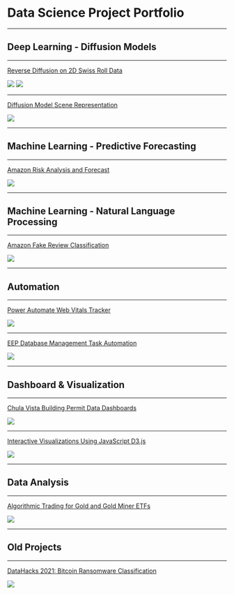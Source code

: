 # Data Science Project Portfolio
---
## Deep Learning - Diffusion Models
---

[Reverse Diffusion on 2D Swiss Roll Data](/project_diffusion_2D.md)

<img src="images/spiral forward diffusion (colored).png?raw=true"/>
<img src="images/spiral reverse diffusion (colored).png?raw=true"/>

---
[Diffusion Model Scene Representation](/project_diffusion_scene_representation.md)

<img src="images/bike figures.png?raw=true"/>

---
## Machine Learning - Predictive Forecasting
---

[Amazon Risk Analysis and Forecast](/project_Amazon.md)

<img src="images/forecasted vs actual.png?raw=true"/>

---
## Machine Learning - Natural Language Processing
---

[Amazon Fake Review Classification](/project_FARS.md)

<img src="images/Streamlit Demo.gif?raw=true"/>

---
## Automation
---

[Power Automate Web Vitals Tracker](/project_web_vitals.md)

<img src="images/Power Automate Flow.gif?raw=true"/>

---

[EEP Database Management Task Automation](/project_database_management_task_automation.md)

<img src="EEP/select rows.gif?raw=true"/>

---
## Dashboard & Visualization
---

[Chula Vista Building Permit Data Dashboards](/project_chula_vista.md)

<img src="images/example dashboard 1.PNG?raw=true"/>

---

[Interactive Visualizations Using JavaScript D3.js](/project_javascript.md)

<img src="images/Airbnb SD Neighborhood Map.gif?raw=true"/>

---
## Data Analysis
---

[Algorithmic Trading for Gold and Gold Miner ETFs](/project_algorithmic_trading.md)

<img src="images/Strategy Involving GDX buy and sell thresholds (crop margin) (2).png?raw=true"/>

---
## Old Projects
---

[DataHacks 2021: Bitcoin Ransomware Classification](/project_datahacks2021.md)

<img src="images/Boxplot Length by Label.PNG?raw=true"/>
